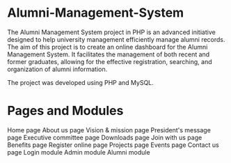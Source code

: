 # Alumni-Management-System
The Alumni Management System project in PHP is an advanced initiative designed to help university management efficiently manage alumni records. The aim of this project is to create an online dashboard for the Alumni Management System. It facilitates the management of both recent and former graduates, allowing for the effective registration, searching, and organization of alumni information.

The project was developed using PHP and MySQL.

# Pages and Modules
Home page
About us page
Vision & mission page
President's message page
Executive committee page
Downloads page
Join with us page
Benefits page
Register online page
Projects page
Events page
Contact us page
Login module
Admin module
Alumni module
